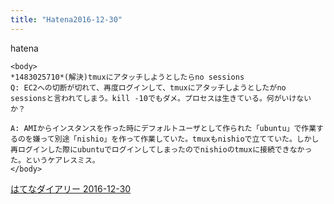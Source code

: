 ```yaml
---
title: "Hatena2016-12-30"
---
```


hatena

```
<body>
*1483025710*(解決)tmuxにアタッチしようとしたらno sessions
Q: EC2への切断が切れて、再度ログインして、tmuxにアタッチしようとしたがno sessionsと言われてしまう。kill -10でもダメ。プロセスは生きている。何がいけないか？

A: AMIからインスタンスを作った時にデフォルトユーザとして作られた「ubuntu」で作業するのを嫌って別途「nishio」を作って作業していた。tmuxもnishioで立てていた。しかし再ログインした際にubuntuでログインしてしまったのでnishioのtmuxに接続できなかった。というケアレスミス。
</body>
```


[はてなダイアリー 2016-12-30](https://nishiohirokazu.hatenadiary.org/archive/2016/12/30)
